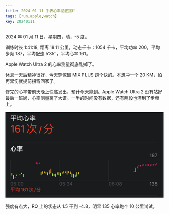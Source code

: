 ```yaml
---
title: 2024-01-11 手表心率彻底摆烂
tags: [run,apple,watch]
key: 20240111
---
```


2024 年 01 月 11 日，星期四，晴，-5 度。

训练时长 1:41:18, 距离 18.11 公里，动态千卡：1054 千卡，平均功率 200，平均步频 187，平均配速 5&prime;35&prime;&prime;，平均心率 161。

Apple Watch Ultra 2 的心率测量彻底乱掉了。

<!--more-->

休息一天后精神很好，今天穿惊碳 MIX PLUS 跑个快的。本想冲一个 20 KM，怕再累伤就提前拐弯回家了。

修完的心率带前天晚上快递发出，预计今天能到。Apple Watch Ultra 2 没有站好最后一班岗，心率测量离了大谱。一半的时间没有数据，还有两段也漂到了步频上。

![心率测量不准](/assets/images/blog/2024-01-11-apple-watch-heart-rate-malfunction.jpeg)

强度有点大，RQ 上的状态从 1.5 干到 -4.8，明早 135 心率跑个 10 公里试试。

<div class="strava-embed-placeholder" data-embed-type="activity" data-embed-id="10534069940" data-style="standard"></div><script src="https://strava-embeds.com/embed.js"></script>
